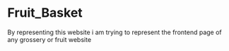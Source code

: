 # Fruit_Basket
By representing this website i am trying to represent the frontend page  of any grossery or fruit website
